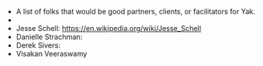 - A list of folks that would be good partners, clients, or facilitators for Yak. 
- 
- Jesse Schell: https://en.wikipedia.org/wiki/Jesse_Schell
- Danielle Strachman:
- Derek Sivers:
- Visakan Veeraswamy

